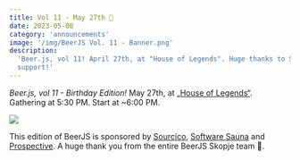 ```yaml
---
title: Vol 11 - May 27th 🎂
date: 2023-05-08
category: 'announcements'
image: '/img/BeerJS Vol. 11 - Banner.png'
description:
  'Beer.js, vol 11! April 27th, at "House of Legends". Huge thanks to Sourcico, Software Sauna and Prospective for their
  support!'
---
```


_Beer.js, vol 11 - Birthday Edition!_ May 27th, at [„House of Legends“](https://www.facebook.com/HOL.Club.Skopje/).
Gathering at 5:30 PM. Start at ~6:00 PM.

<img src="/img/BeerJS Vol. 11 - Banner.png" />

This edition of BeerJS is sponsored by [Sourcico](https://sourcico.com), [Software Sauna](https://softwaresauna.com) and
[Prospective](https://www.prospective.ch). A huge thank you from the entire BeerJS Skopje team 🍻.
